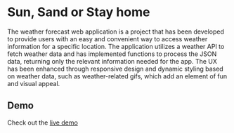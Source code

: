 # Sun, Sand or Stay home

The weather forecast web application is a project that has been developed to provide users with an easy and convenient way to access weather information for a specific location. The application utilizes a weather API to fetch weather data and has implemented functions to process the JSON data, returning only the relevant information needed for the app. The UX has been enhanced through responsive design and dynamic styling based on weather data, such as weather-related gifs, which add an element of fun and visual appeal.

## Demo

Check out the [live demo](https://zac-march.github.io/weather-app/)
